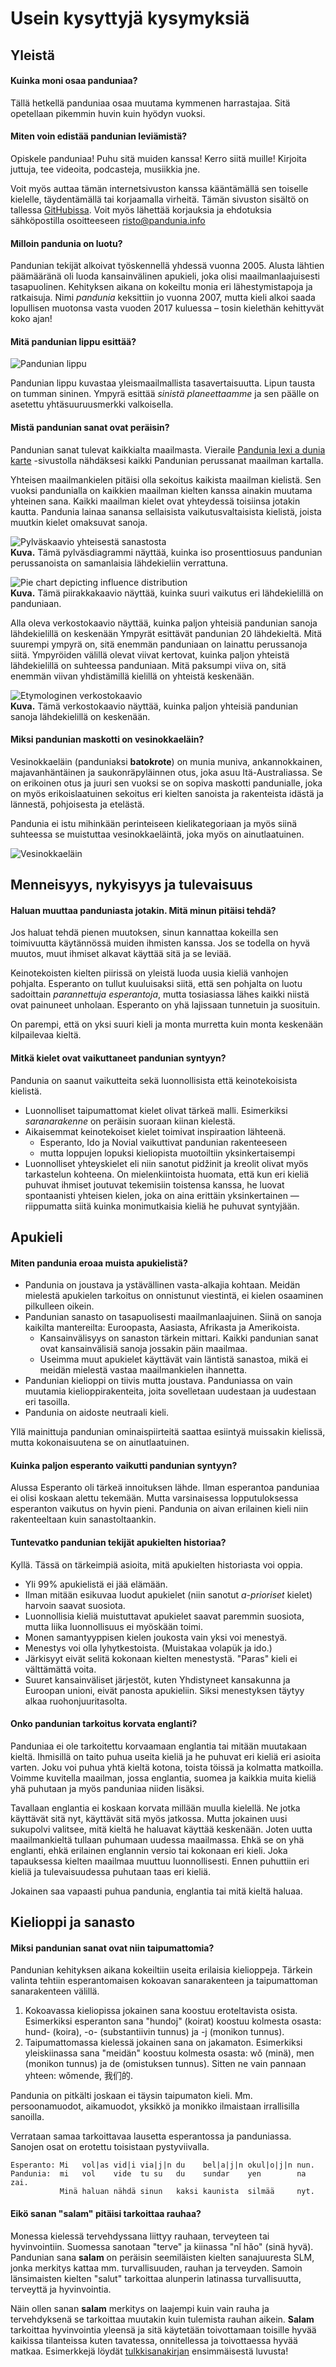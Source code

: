Usein kysyttyjä kysymyksiä
==========================

## Yleistä

#### Kuinka moni osaa panduniaa?

Tällä hetkellä panduniaa osaa muutama kymmenen harrastajaa. Sitä
opetellaan pikemmin huvin kuin hyödyn vuoksi.

#### Miten voin edistää pandunian leviämistä?

Opiskele panduniaa! Puhu sitä muiden kanssa! Kerro siitä muille!
Kirjoita juttuja, tee videoita, podcasteja, musiikkia jne.

Voit myös auttaa tämän internetsivuston kanssa kääntämällä sen
toiselle kielelle, täydentämällä tai korjaamalla virheitä. Tämän
sivuston sisältö on tallessa [GitHubissa](https://github.com/barumau/pandunia).
Voit myös lähettää korjauksia ja ehdotuksia sähköpostilla
osoitteeseen risto@pandunia.info

#### Milloin pandunia on luotu?

Pandunian tekijät alkoivat työskennellä yhdessä vuonna 2005. Alusta
lähtien päämääränä oli luoda kansainvälinen apukieli, joka olisi
maailmanlaajuisesti tasapuolinen. Kehityksen aikana on kokeiltu monia
eri lähestymistapoja ja ratkaisuja. Nimi _pandunia_ keksittiin jo
vuonna 2007, mutta kieli alkoi saada lopullisen muotonsa vasta vuoden
2017 kuluessa – tosin kielethän kehittyvät koko ajan!

#### Mitä pandunian lippu esittää?

![](http://www.pandunia.info/grafe/bandera.png "Pandunian lippu")

Pandunian lippu kuvastaa yleismaailmallista tasavertaisuutta. Lipun
tausta on tumman sininen. Ympyrä esittää _sinistä planeettaamme_ ja
sen päälle on asetettu yhtäsuuruusmerkki valkoisella.

#### Mistä pandunian sanat ovat peräisin?

Pandunian sanat tulevat kaikkialta maailmasta.
Vieraile
[Pandunia lexi a dunia karte](http://www.pandunia.info/lexikarta/index.html)
-sivustolla nähdäksesi kaikki Pandunian perussanat maailman kartalla.

Yhteisen maailmankielen pitäisi olla sekoitus kaikista maailman kielistä.
Sen vuoksi pandunialla on kaikkien maailman kielten kanssa ainakin muutama yhteinen sana.
Kaikki maailman kielet ovat yhteydessä toisiinsa jotakin kautta.
Pandunia lainaa sanansa sellaisista vaikutusvaltaisista kielistä, joista muutkin kielet omaksuvat sanoja.

![](http://www.pandunia.info/grafe/logasle.png "Pylväskaavio yhteisestä sanastosta")  
**Kuva.** Tämä pylväsdiagrammi näyttää, kuinka iso prosenttiosuus pandunian perussanoista on samanlaisia lähdekieliin verrattuna.

![](http://www.pandunia.info/grafe/logasar.png "Pie chart depicting influence distribution")  
**Kuva.** Tämä piirakkakaavio näyttää, kuinka suuri vaikutus eri lähdekielillä on panduniaan.

Alla oleva verkostokaavio näyttää, kuinka paljon yhteisiä pandunian sanoja lähdekielillä on keskenään
Ympyrät esittävät pandunian 20 lähdekieltä.
Mitä suurempi ympyrä on, sitä enemmän panduniaan on lainattu perussanoja siitä.
Ympyröiden välillä olevat viivat kertovat, kuinka paljon yhteistä lähdekielillä on suhteessa panduniaan.
Mitä paksumpi viiva on, sitä enemmän viivan yhdistämillä kielillä on yhteistä keskenään.

![](http://www.pandunia.info/grafe/konnete.png "Etymologinen verkostokaavio")  
**Kuva.** Tämä verkostokaavio näyttää, kuinka paljon yhteisiä pandunian sanoja lähdekielillä on keskenään.


#### Miksi pandunian maskotti on vesinokkaeläin?

Vesinokkaeläin (panduniaksi **batokrote**) on munia muniva,
ankannokkainen, majavanhäntäinen ja saukonräpyläinnen otus, joka
asuu Itä-Australiassa. Se on erikoinen otus ja juuri sen vuoksi se on
sopiva maskotti pandunialle, joka on myös erikoislaatuinen sekoitus
eri kielten sanoista ja rakenteista idästä ja lännestä, pohjoisesta
ja etelästä.

Pandunia ei istu mihinkään perinteiseen kielikategoriaan ja myös
siinä suhteessa se muistuttaa vesinokkaeläintä, joka myös on
ainutlaatuinen.

![](http://www.pandunia.info/grafe/batokrote_tena_bandir.png "Vesinokkaeläin")


## Menneisyys, nykyisyys ja tulevaisuus

#### Haluan muuttaa panduniasta jotakin. Mitä minun pitäisi tehdä?

Jos haluat tehdä pienen muutoksen, sinun kannattaa kokeilla sen
toimivuutta käytännössä muiden ihmisten kanssa. Jos se todella on
hyvä muutos, muut ihmiset alkavat käyttää sitä ja se leviää.

Keinotekoisten kielten piirissä on yleistä luoda uusia kieliä
vanhojen pohjalta. Esperanto on tullut kuuluisaksi siitä, että sen
pohjalta on luotu sadoittain _parannettuja esperantoja_, mutta
tosiasiassa lähes kaikki niistä ovat painuneet unholaan. Esperanto on
yhä lajissaan tunnetuin ja suosituin.

On parempi, että on yksi suuri kieli ja monta murretta kuin monta
keskenään kilpailevaa kieltä.

#### Mitkä kielet ovat vaikuttaneet pandunian syntyyn?

Pandunia on saanut vaikutteita sekä luonnollisista että keinotekoisista kielistä.

- Luonnolliset taipumattomat kielet olivat tärkeä malli. Esimerkiksi
  _saranarakenne_ on peräisin suoraan kiinan kielestä.
- Aikaisemmat keinotekoiset kielet toimivat inspiraation lähteenä.
    - Esperanto, Ido ja Novial vaikuttivat pandunian rakenteeseen
    - mutta loppujen lopuksi kieliopista muotoiltiin yksinkertaisempi
- Luonnolliset yhteyskielet eli niin sanotut pidžinit ja kreolit
  olivat myös tarkastelun kohteena. On mielenkiintoista huomata, että
  kun eri kieliä puhuvat ihmiset joutuvat tekemisiin toistensa kanssa,
  he luovat spontaanisti yhteisen kielen, joka on aina erittäin
  yksinkertainen — riippumatta siitä kuinka monimutkaisia kieliä he
  puhuvat syntyjään.


## Apukieli

#### Miten pandunia eroaa muista apukielistä?

- Pandunia on joustava ja ystävällinen vasta-alkajia kohtaan. Meidän
  mielestä apukielen tarkoitus on onnistunut viestintä, ei kielen
  osaaminen pilkulleen oikein.
- Pandunian sanasto on tasapuolisesti maailmanlaajuinen. Siinä on
  sanoja kaikilta mantereilta: Euroopasta, Aasiasta, Afrikasta ja
  Amerikoista.
    - Kansainvälisyys on sanaston tärkein mittari. Kaikki pandunian
      sanat ovat kansainvälisiä sanoja jossakin päin maailmaa.
    - Useimma muut apukielet käyttävät vain läntistä sanastoa, mikä ei
      meidän mielestä vastaa maailmankielen ihannetta.
- Pandunian kielioppi on tiivis mutta joustava. Panduniassa on vain
  muutamia kielioppirakenteita, joita sovelletaan uudestaan ja
  uudestaan eri tasoilla.
- Pandunia on aidoste neutraali kieli.

Yllä mainittuja pandunian ominaispiirteitä saattaa esiintyä muissakin
kielissä, mutta kokonaisuutena se on ainutlaatuinen.


#### Kuinka paljon esperanto vaikutti pandunian syntyyn?

Alussa Esperanto oli tärkeä innoituksen lähde. Ilman esperantoa
panduniaa ei olisi koskaan alettu tekemään. Mutta varsinaisessa
lopputuloksessa esperanton vaikutus on hyvin pieni. Pandunia on aivan
erilainen kieli niin rakenteeltaan kuin sanastoltaankin.


#### Tuntevatko pandunian tekijät apukielten historiaa?

Kyllä. Tässä on tärkeimpiä asioita, mitä apukielten historiasta voi
oppia.

- Yli 99% apukielistä ei jää elämään.
- Ilman mitään esikuvaa luodut apukielet (niin sanotut _a-prioriset_
  kielet) harvoin saavat suosiota.
- Luonnollisia kieliä muistuttavat apukielet saavat paremmin suosiota,
  mutta liika luonnollisuus ei myöskään toimi.
- Monen samantyyppisen kielen joukosta vain yksi voi menestyä.
- Menestys voi olla lyhytkestoista. (Muistakaa volapük ja ido.)
- Järkisyyt eivät selitä kokonaan kielten menestystä. "Paras" kieli ei
  välttämättä voita.
- Suuret kansainväliset järjestöt, kuten Yhdistyneet kansakunna ja
  Euroopan unioni, eivät panosta apukieliin. Siksi menestyksen täytyy
  alkaa ruohonjuuritasolta.


#### Onko pandunian tarkoitus korvata englanti?

Panduniaa ei ole tarkoitettu korvaamaan englantia tai mitään muutakaan
kieltä. Ihmisillä on taito puhua useita kieliä ja he puhuvat eri kieliä
eri asioita varten. Joku voi puhua yhtä kieltä kotona, toista töissä ja
kolmatta matkoilla. Voimme kuvitella maailman, jossa englantia, suomea
ja kaikkia muita kieliä yhä puhutaan ja myös panduniaa niiden lisäksi.

Tavallaan englantia ei koskaan korvata millään muulla kielellä. Ne
jotka käyttävät sitä nyt, käyttävät sitä myös jatkossa. Mutta jokainen
uusi sukupolvi valitsee, mitä kieltä he haluavat käyttää keskenään.
Joten uutta maailmankieltä tullaan puhumaan uudessa maailmassa. Ehkä
se on yhä englanti, ehkä erilainen englannin versio tai kokonaan eri
kieli. Joka tapauksessa kielten maailmaa muuttuu luonnollisesti. Ennen
puhuttiin eri kieliä ja tulevaisuudessa puhutaan taas eri kieliä.

Jokainen saa vapaasti puhua pandunia, englantia tai mitä kieltä haluaa.




## Kielioppi ja sanasto

#### Miksi pandunian sanat ovat niin taipumattomia?

Pandunian kehityksen aikana kokeiltiin useita erilaisia kielioppeja.
Tärkein valinta tehtiin esperantomaisen kokoavan sanarakenteen ja
taipumattoman sanarakenteen välillä.

1. Kokoavassa kieliopissa jokainen sana koostuu eroteltavista osista.
   Esimerkiksi esperanton sana "hundoj" (koirat) koostuu kolmesta osasta:
   hund- (koira), -o- (substantiivin tunnus) ja -j (monikon tunnus).
2. Taipumattomassa kielessä jokainen sana on jakamaton. Esimerkiksi
   yleiskiinassa sana "meidän" koostuu kolmesta osasta: wǒ (minä), men
   (monikon tunnus) ja de (omistuksen tunnus). Sitten ne vain pannaan
   yhteen: wǒmende, 我们的.

Pandunia on pitkälti joskaan ei täysin taipumaton kieli. Mm. persoonamuodot,
aikamuodot, yksikkö ja monikko ilmaistaan irrallisilla sanoilla.

Verrataan samaa tarkoittavaa lausetta esperantossa ja panduniassa. Sanojen
osat on erotettu toisistaan pystyviivalla.

    Esperanto: Mi   vol|as vid|i via|j|n du    bel|a|j|n okul|o|j|n nun.
    Pandunia:  mi   vol    vide  tu su   du    sundar    yen        na zai.
               Minä haluan nähdä sinun   kaksi kaunista  silmää     nyt.

#### Eikö sanan "salam" pitäisi tarkoittaa rauhaa?

Monessa kielessä tervehdyssana liittyy rauhaan, terveyteen tai hyvinvointiin.
Suomessa sanotaan "terve" ja kiinassa "nǐ hǎo" (sinä hyvä). Pandunian sana
**salam** on peräisin seemiläisten kielten sanajuuresta SLM, jonka merkitys
kattaa mm. turvallisuuden, rauhan ja terveyden. Samoin länsimaisten kielten
"salut" tarkoittaa alunperin latinassa turvallisuutta, terveyttä ja
hyvinvointia.

Näin ollen sanan **salam** merkitys on laajempi kuin vain rauha ja
tervehdyksenä se tarkoittaa muutakin kuin tulemista rauhan aikein. **Salam**
tarkoittaa hyvinvointia yleensä ja sitä käytetään toivottamaan toisille hyvää
kaikissa tilanteissa kuten tavatessa, onnitellessa ja toivottaessa hyvää
matkaa. Esimerkkejä löydät [tulkkisanakirjan](B03_baze_jumla.md) ensimmäisestä luvusta!


